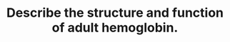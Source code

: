 ---
title: "Describe the structure and function of adult hemoglobin."
entityType: SAQ
exam: PEX
college: CICM
year: 2023
sitting: A
question: 13
passRate: 25
EC_expectedDomains:
- "Specific composition of haemoglobin and related the pertinent features of the molecule to its functions in the carriage of oxygen, carbon dioxide and its role in acid-base balance, including the appropriate mechanistic description."
EC_errorsCommon:
- "Many candidates provided information on the production and breakdown of haemoglobin which was not required."
- "Many candidates provided an unnecessary amount of detail and diagrams of the oxygen haemoglobin dissociation curve which did not score additional marks."
---